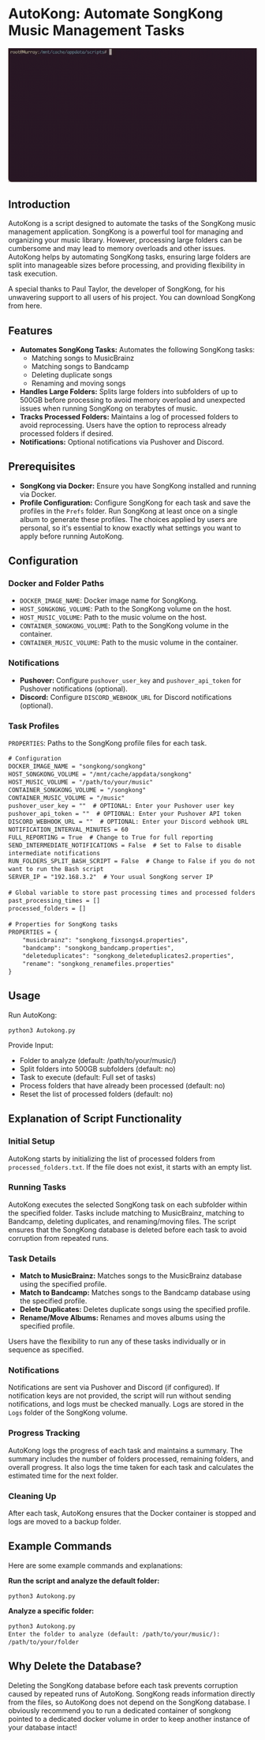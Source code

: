 <!DOCTYPE html>
<html lang="en">
<head>
    <meta charset="UTF-8">
</head>
<body>

<h1>AutoKong: Automate SongKong Music Management Tasks</h1>

<img src="Autokong.gif" alt="AutoKong GIF" width="600">

<h2>Introduction</h2>
<p>AutoKong is a script designed to automate the tasks of the SongKong music management application. SongKong is a powerful tool for managing and organizing your music library. However, processing large folders can be cumbersome and may lead to memory overloads and other issues. AutoKong helps by automating SongKong tasks, ensuring large folders are split into manageable sizes before processing, and providing flexibility in task execution.</p>
<p>A special thanks to Paul Taylor, the developer of SongKong, for his unwavering support to all users of his project. You can download SongKong from here.</p>

<h2>Features</h2>
<ul>
    <li><strong>Automates SongKong Tasks:</strong> Automates the following SongKong tasks:
        <ul>
            <li>Matching songs to MusicBrainz</li>
            <li>Matching songs to Bandcamp</li>
            <li>Deleting duplicate songs</li>
            <li>Renaming and moving songs</li>
        </ul>
    </li>
    <li><strong>Handles Large Folders:</strong> Splits large folders into subfolders of up to 500GB before processing to avoid memory overload and unexpected issues when running SongKong on terabytes of music.</li>
    <li><strong>Tracks Processed Folders:</strong> Maintains a log of processed folders to avoid reprocessing. Users have the option to reprocess already processed folders if desired.</li>
    <li><strong>Notifications:</strong> Optional notifications via Pushover and Discord.</li>
</ul>

<h2>Prerequisites</h2>
<ul>
    <li><strong>SongKong via Docker:</strong> Ensure you have SongKong installed and running via Docker.</li>
    <li><strong>Profile Configuration:</strong> Configure SongKong for each task and save the profiles in the <code>Prefs</code> folder. Run SongKong at least once on a single album to generate these profiles. The choices applied by users are personal, so it's essential to know exactly what settings you want to apply before running AutoKong.</li>
</ul>

<h2>Configuration</h2>

<h3>Docker and Folder Paths</h3>
<ul>
    <li><code>DOCKER_IMAGE_NAME</code>: Docker image name for SongKong.</li>
    <li><code>HOST_SONGKONG_VOLUME</code>: Path to the SongKong volume on the host.</li>
    <li><code>HOST_MUSIC_VOLUME</code>: Path to the music volume on the host.</li>
    <li><code>CONTAINER_SONGKONG_VOLUME</code>: Path to the SongKong volume in the container.</li>
    <li><code>CONTAINER_MUSIC_VOLUME</code>: Path to the music volume in the container.</li>
</ul>

<h3>Notifications</h3>
<ul>
    <li><strong>Pushover:</strong> Configure <code>pushover_user_key</code> and <code>pushover_api_token</code> for Pushover notifications (optional).</li>
    <li><strong>Discord:</strong> Configure <code>DISCORD_WEBHOOK_URL</code> for Discord notifications (optional).</li>
</ul>

<h3>Task Profiles</h3>
<p><code>PROPERTIES</code>: Paths to the SongKong profile files for each task.</p>

<pre><code># Configuration
DOCKER_IMAGE_NAME = "songkong/songkong"
HOST_SONGKONG_VOLUME = "/mnt/cache/appdata/songkong"
HOST_MUSIC_VOLUME = "/path/to/your/music"
CONTAINER_SONGKONG_VOLUME = "/songkong"
CONTAINER_MUSIC_VOLUME = "/music"
pushover_user_key = ""  # OPTIONAL: Enter your Pushover user key
pushover_api_token = ""  # OPTIONAL: Enter your Pushover API token
DISCORD_WEBHOOK_URL = ""  # OPTIONAL: Enter your Discord webhook URL
NOTIFICATION_INTERVAL_MINUTES = 60
FULL_REPORTING = True  # Change to True for full reporting
SEND_INTERMEDIATE_NOTIFICATIONS = False  # Set to False to disable intermediate notifications
RUN_FOLDERS_SPLIT_BASH_SCRIPT = False  # Change to False if you do not want to run the Bash script
SERVER_IP = "192.168.3.2"  # Your usual SongKong server IP

# Global variable to store past processing times and processed folders
past_processing_times = []
processed_folders = []

# Properties for SongKong tasks
PROPERTIES = {
    "musicbrainz": "songkong_fixsongs4.properties",
    "bandcamp": "songkong_bandcamp.properties",
    "deleteduplicates": "songkong_deleteduplicates2.properties",
    "rename": "songkong_renamefiles.properties"
}
</code></pre>

<h2>Usage</h2>
<p>Run AutoKong:</p>
<pre><code>python3 Autokong.py</code></pre>
<p>Provide Input:</p>
<ul>
    <li>Folder to analyze (default: /path/to/your/music/)</li>
    <li>Split folders into 500GB subfolders (default: no)</li>
    <li>Task to execute (default: Full set of tasks)</li>
    <li>Process folders that have already been processed (default: no)</li>
    <li>Reset the list of processed folders (default: no)</li>
</ul>

<h2>Explanation of Script Functionality</h2>

<h3>Initial Setup</h3>
<p>AutoKong starts by initializing the list of processed folders from <code>processed_folders.txt</code>. If the file does not exist, it starts with an empty list.</p>

<h3>Running Tasks</h3>
<p>AutoKong executes the selected SongKong task on each subfolder within the specified folder. Tasks include matching to MusicBrainz, matching to Bandcamp, deleting duplicates, and renaming/moving files. The script ensures that the SongKong database is deleted before each task to avoid corruption from repeated runs.</p>

<h3>Task Details</h3>
<ul>
    <li><strong>Match to MusicBrainz:</strong> Matches songs to the MusicBrainz database using the specified profile.</li>
    <li><strong>Match to Bandcamp:</strong> Matches songs to the Bandcamp database using the specified profile.</li>
    <li><strong>Delete Duplicates:</strong> Deletes duplicate songs using the specified profile.</li>
    <li><strong>Rename/Move Albums:</strong> Renames and moves albums using the specified profile.</li>
</ul>
<p>Users have the flexibility to run any of these tasks individually or in sequence as specified.</p>

<h3>Notifications</h3>
<p>Notifications are sent via Pushover and Discord (if configured). If notification keys are not provided, the script will run without sending notifications, and logs must be checked manually. Logs are stored in the <code>Logs</code> folder of the SongKong volume.</p>

<h3>Progress Tracking</h3>
<p>AutoKong logs the progress of each task and maintains a summary. The summary includes the number of folders processed, remaining folders, and overall progress. It also logs the time taken for each task and calculates the estimated time for the next folder.</p>

<h3>Cleaning Up</h3>
<p>After each task, AutoKong ensures that the Docker container is stopped and logs are moved to a backup folder.</p>

<h2>Example Commands</h2>
<p>Here are some example commands and explanations:</p>

<p><strong>Run the script and analyze the default folder:</strong></p>
<pre><code>python3 Autokong.py</code></pre>

<p><strong>Analyze a specific folder:</strong></p>
<pre><code>python3 Autokong.py
Enter the folder to analyze (default: /path/to/your/music/): /path/to/your/folder
</code></pre>

<h2>Why Delete the Database?</h2>
<p>Deleting the SongKong database before each task prevents corruption caused by repeated runs of AutoKong. SongKong reads information directly from the files, so AutoKong does not depend on the SongKong database. I obviously recommend you to run a dedicated container of songkong pointed to a dedicated docker volume in order to keep another instance of your database intact!</p>
